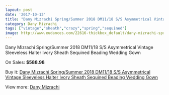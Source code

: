 ```yaml
---
layout: post
date: '2017-10-13'
title: "Dany Mizrachi Spring/Summer 2018 DM11/18 S/S Asymmetrical Vintage Sleeveless Halter Ivory Sheath Sequined Beading Wedding Gown"
category: Dany Mizrachi
tags: ["vintage","sheath","crazy","spring","sequined"]
image: http://www.eudances.com/22616-thickbox_default/dany-mizrachi-spring-summer-2018-dm11-18-s-s-asymmetrical-vintage-sleeveless-halter-ivory-sheath-sequined-beading-wedding-gown.jpg
---
```

Dany Mizrachi Spring/Summer 2018 DM11/18 S/S Asymmetrical Vintage Sleeveless Halter Ivory Sheath Sequined Beading Wedding Gown

On Sales: **$588.98**
<a href="https://www.eudances.com/en/dany-mizrachi/7237-dany-mizrachi-spring-summer-2018-dm11-18-s-s-asymmetrical-vintage-sleeveless-halter-ivory-sheath-sequined-beading-wedding-gown.html"><amp-img layout="responsive" width="600" height="600" src="//www.eudances.com/22616-thickbox_default/dany-mizrachi-spring-summer-2018-dm11-18-s-s-asymmetrical-vintage-sleeveless-halter-ivory-sheath-sequined-beading-wedding-gown.jpg" alt="Dany Mizrachi Spring/Summer 2018 DM11/18 S/S Asymmetrical Vintage Sleeveless Halter Ivory Sheath Sequined Beading Wedding Gown 0" /></a>
<a href="https://www.eudances.com/en/dany-mizrachi/7237-dany-mizrachi-spring-summer-2018-dm11-18-s-s-asymmetrical-vintage-sleeveless-halter-ivory-sheath-sequined-beading-wedding-gown.html"><amp-img layout="responsive" width="600" height="600" src="//www.eudances.com/22620-thickbox_default/dany-mizrachi-spring-summer-2018-dm11-18-s-s-asymmetrical-vintage-sleeveless-halter-ivory-sheath-sequined-beading-wedding-gown.jpg" alt="Dany Mizrachi Spring/Summer 2018 DM11/18 S/S Asymmetrical Vintage Sleeveless Halter Ivory Sheath Sequined Beading Wedding Gown 1" /></a>
<a href="https://www.eudances.com/en/dany-mizrachi/7237-dany-mizrachi-spring-summer-2018-dm11-18-s-s-asymmetrical-vintage-sleeveless-halter-ivory-sheath-sequined-beading-wedding-gown.html"><amp-img layout="responsive" width="600" height="600" src="//www.eudances.com/22619-thickbox_default/dany-mizrachi-spring-summer-2018-dm11-18-s-s-asymmetrical-vintage-sleeveless-halter-ivory-sheath-sequined-beading-wedding-gown.jpg" alt="Dany Mizrachi Spring/Summer 2018 DM11/18 S/S Asymmetrical Vintage Sleeveless Halter Ivory Sheath Sequined Beading Wedding Gown 2" /></a>
<a href="https://www.eudances.com/en/dany-mizrachi/7237-dany-mizrachi-spring-summer-2018-dm11-18-s-s-asymmetrical-vintage-sleeveless-halter-ivory-sheath-sequined-beading-wedding-gown.html"><amp-img layout="responsive" width="600" height="600" src="//www.eudances.com/22618-thickbox_default/dany-mizrachi-spring-summer-2018-dm11-18-s-s-asymmetrical-vintage-sleeveless-halter-ivory-sheath-sequined-beading-wedding-gown.jpg" alt="Dany Mizrachi Spring/Summer 2018 DM11/18 S/S Asymmetrical Vintage Sleeveless Halter Ivory Sheath Sequined Beading Wedding Gown 3" /></a>
<a href="https://www.eudances.com/en/dany-mizrachi/7237-dany-mizrachi-spring-summer-2018-dm11-18-s-s-asymmetrical-vintage-sleeveless-halter-ivory-sheath-sequined-beading-wedding-gown.html"><amp-img layout="responsive" width="600" height="600" src="//www.eudances.com/22617-thickbox_default/dany-mizrachi-spring-summer-2018-dm11-18-s-s-asymmetrical-vintage-sleeveless-halter-ivory-sheath-sequined-beading-wedding-gown.jpg" alt="Dany Mizrachi Spring/Summer 2018 DM11/18 S/S Asymmetrical Vintage Sleeveless Halter Ivory Sheath Sequined Beading Wedding Gown 4" /></a>

Buy it: [Dany Mizrachi Spring/Summer 2018 DM11/18 S/S Asymmetrical Vintage Sleeveless Halter Ivory Sheath Sequined Beading Wedding Gown](https://www.eudances.com/en/dany-mizrachi/7237-dany-mizrachi-spring-summer-2018-dm11-18-s-s-asymmetrical-vintage-sleeveless-halter-ivory-sheath-sequined-beading-wedding-gown.html "Dany Mizrachi Spring/Summer 2018 DM11/18 S/S Asymmetrical Vintage Sleeveless Halter Ivory Sheath Sequined Beading Wedding Gown")

View more: [Dany Mizrachi](https://www.eudances.com/en/111-dany-mizrachi "Dany Mizrachi")